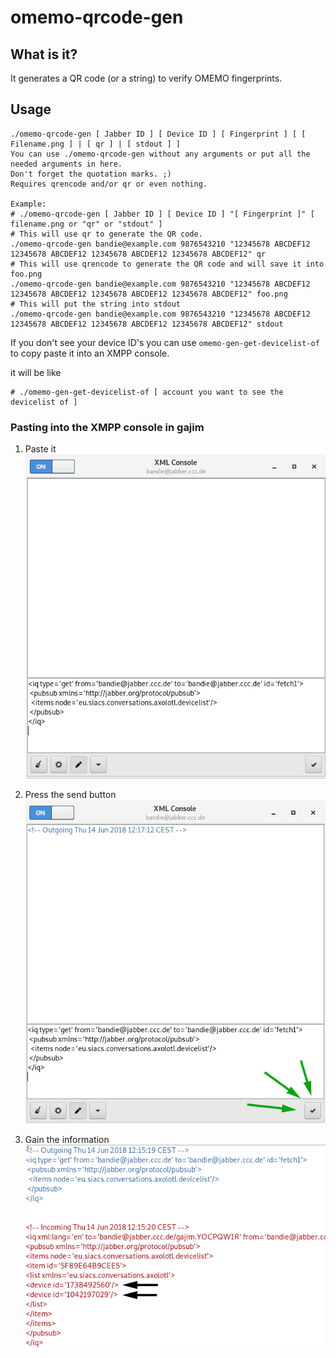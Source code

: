 # omemo-qrcode-gen

## What is it?
It generates a QR code (or a string) to verify OMEMO fingerprints.

## Usage

```console
./omemo-qrcode-gen [ Jabber ID ] [ Device ID ] [ Fingerprint ] [ [ Filename.png ] | [ qr ] | [ stdout ] ]
You can use ./omemo-qrcode-gen without any arguments or put all the needed arguments in here.
Don't forget the quotation marks. ;)
Requires qrencode and/or qr or even nothing.

Example:
# ./omemo-qrcode-gen [ Jabber ID ] [ Device ID ] "[ Fingerprint ]" [ filename.png or "qr" or "stdout" ] 
# This will use qr to generate the QR code.
./omemo-qrcode-gen bandie@example.com 9876543210 "12345678 ABCDEF12 12345678 ABCDEF12 12345678 ABCDEF12 12345678 ABCDEF12" qr
# This will use qrencode to generate the QR code and will save it into foo.png
./omemo-qrcode-gen bandie@example.com 9876543210 "12345678 ABCDEF12 12345678 ABCDEF12 12345678 ABCDEF12 12345678 ABCDEF12" foo.png
# This will put the string into stdout
./omemo-qrcode-gen bandie@example.com 9876543210 "12345678 ABCDEF12 12345678 ABCDEF12 12345678 ABCDEF12 12345678 ABCDEF12" stdout
```

If you don't see your device ID's you can use `omemo-gen-get-devicelist-of` to copy paste it into an XMPP console.

it will be like

```console
# ./omemo-gen-get-devicelist-of [ account you want to see the devicelist of ]
```

### Pasting into the XMPP console in gajim


1. Paste it  
![Pasted request](/img/1.png)


2. Press the send button  
![The send button](/img/2.png)


3. Gain the information  
![The information you want to have](/img/3.png)
